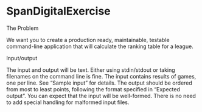 # SpanDigitalExercise

The Problem 

We want you to create a production ready, maintainable, testable command-line application that will calculate the ranking table for a league. 

Input/output 

The input and output will be text. Either using stdin/stdout or taking filenames on the command line is fine. The input contains results of games, one per line. See “Sample input” for details. The output should be ordered from most to least points, following the format specified in “Expected output”. You can expect that the input will be well-formed. There is no need to add special handling for malformed input files.
